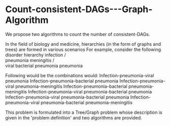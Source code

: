 # Count-consistent-DAGs---Graph-Algorithm
We propose two algorithms to count the number of consistent-DAGs.


In the field of biology and medicine, hierarchies (in the form of graphs and trees) are formed in various scenarios For example, consider 
the following disorder hierarchy
                                infection
                                /       \
                        pneumonia     meningitis
                      /         \
                viral         bacterial
                pneumonia     pneumonia

Following would be the combinations would: 
Infection-pneumonia-viral pneumonia
Infection-pneumonia-bacterial pneumonia
Infection-pneumonia-viral pneumonia-meningitis
Infection-pneumonia-bacterial pneumonia-meningitis
Infection-pneumonia-viral pneumonia-bacterial pneumonia
Infection-pneumonia-viral pneumonia-bacterial pneumonia
Infection-pneumonia-viral pneumonia-bacterial pneumonia-meningitis


This problem is formulated into a Tree/Graph problem whose description is given in the 'problem definition' and two algorithms are 
provided. 
